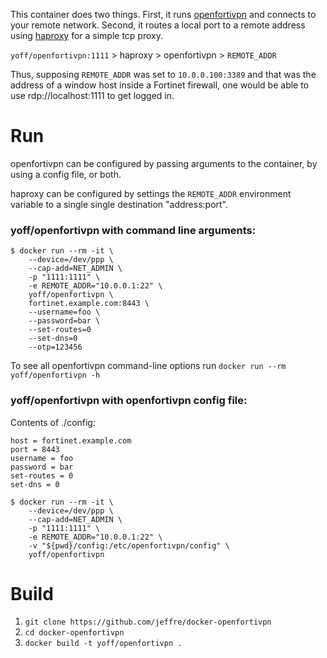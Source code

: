 This container does two things. First, it runs
[openfortivpn](https://github.com/adrienverge/openfortivpn) and connects to
your remote network. Second, it routes a local port to a remote address using
[haproxy](https://www.haproxy.org/) for a simple tcp proxy.

`yoff/openfortivpn:1111` > haproxy > openfortivpn > `REMOTE_ADDR`

Thus, supposing `REMOTE_ADDR` was set to `10.0.0.100:3389` and that was the
address of a window host inside a Fortinet firewall, one would be able to use
rdp://localhost:1111 to get logged in.


# Run
openfortivpn can be configured by passing arguments to the container, by using
a config file, or both.

haproxy can be configured by settings the `REMOTE_ADDR` environment variable to
a single single destination "address:port".

### yoff/openfortivpn with command line arguments:
```
$ docker run --rm -it \
    --device=/dev/ppp \
    --cap-add=NET_ADMIN \
    -p "1111:1111" \
    -e REMOTE_ADDR="10.0.0.1:22" \
    yoff/openfortivpn \
    fortinet.example.com:8443 \
    --username=foo \
    --password=bar \
    --set-routes=0
    --set-dns=0
    --otp=123456
```
To see all openfortivpn command-line options run `docker run --rm yoff/openfortivpn -h`


### yoff/openfortivpn with openfortivpn config file:

Contents of ./config:
```
host = fortinet.example.com
port = 8443
username = foo
password = bar
set-routes = 0
set-dns = 0
```

```
$ docker run --rm -it \
    --device=/dev/ppp \
    --cap-add=NET_ADMIN \
    -p "1111:1111" \
    -e REMOTE_ADDR="10.0.0.1:22" \
    -v "${pwd}/config:/etc/openfortivpn/config" \
    yoff/openfortivpn
```


# Build
1. `git clone https://github.com/jeffre/docker-openfortivpn`
2. `cd docker-openfortivpn`
3. `docker build -t yoff/openfortivpn .`

